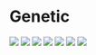 # Genetic

![](https://img.shields.io/github/v/tag/wvabrinskas/Genetic?style=flat-square)
![](https://img.shields.io/github/license/wvabrinskas/Genetic?style=flat-square)
![](https://img.shields.io/badge/swift-5.2-orange?style=flat-square)
![](https://img.shields.io/badge/iOS-13+-darkcyan?style=flat-square)
![](https://img.shields.io/badge/macOS-10.15+-darkcyan?style=flat-square)
![](https://img.shields.io/badge/watchOS-6+-darkcyan?style=flat-square)
![](https://img.shields.io/badge/tvOS-13+-darkcyan?style=flat-square)